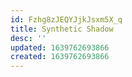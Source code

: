```yaml
---
id: Fzhg8zJEQYJjkJsxm5X_q
title: Synthetic Shadow
desc: ''
updated: 1639762693866
created: 1639762693866
---
```


